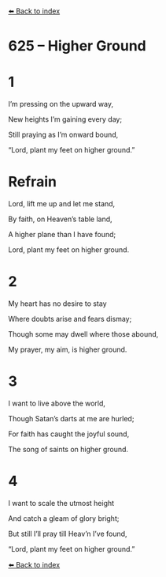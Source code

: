 [⬅️ Back to index](../README.md)

# 625 – Higher Ground





# 1

I’m pressing on the upward way,

New heights I’m gaining every day;

Still praying as I’m onward bound,

“Lord, plant my feet on higher ground.”



# Refrain

Lord, lift me up and let me stand,

By faith, on Heaven’s table land,

A higher plane than I have found;

Lord, plant my feet on higher ground.



# 2

My heart has no desire to stay

Where doubts arise and fears dismay;

Though some may dwell where those abound,

My prayer, my aim, is higher ground.



# 3

I want to live above the world,

Though Satan’s darts at me are hurled;

For faith has caught the joyful sound,

The song of saints on higher ground.



# 4

I want to scale the utmost height

And catch a gleam of glory bright;

But still I’ll pray till Heav’n I’ve found,

“Lord, plant my feet on higher ground.”

[⬅️ Back to index](../README.md)
